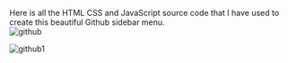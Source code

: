Here is all the HTML CSS and JavaScript source code that I have used to create this beautiful Github sidebar menu.   
![github](https://user-images.githubusercontent.com/80458199/151928831-65234be0-fb93-40bc-8fc0-3068aad471d1.png)

![github1](https://user-images.githubusercontent.com/80458199/151929388-ce4f9b4a-51f5-4ec6-af57-1ebb49a0d9c4.png)
  
